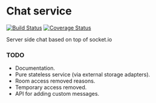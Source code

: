 
# Chat service

[![Build Status](https://travis-ci.org/an-sh/chat-service.svg?branch=master)](https://travis-ci.org/an-sh/chat-service)
[![Coverage Status](https://coveralls.io/repos/an-sh/chat-service/badge.svg?branch=master&service=github)](https://coveralls.io/github/an-sh/chat-service?branch=master)

Server side chat based on top of socket.io


### TODO

- Documentation.
- Pure stateless service (via external storage adapters).
- Room access removed reasons.
- Temporary access removed.
- API for adding custom messages.
